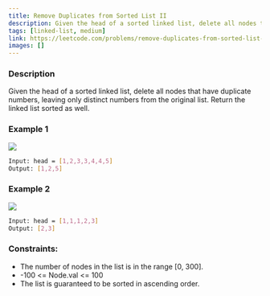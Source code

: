 ```yaml
---
title: Remove Duplicates from Sorted List II
description: Given the head of a sorted linked list, delete all nodes that have duplicate numbers, leaving only distinct numbers from the original list. Return the linked list sorted as well.
tags: [linked-list, medium]
link: https://leetcode.com/problems/remove-duplicates-from-sorted-list-ii/
images: []
---
```


### Description

Given the head of a sorted linked list, delete all nodes that have duplicate numbers, leaving only distinct numbers from the original list. Return the linked list sorted as well.

### Example 1

![](https://assets.leetcode.com/uploads/2021/01/04/linkedlist1.jpg)

```bash
Input: head = [1,2,3,3,4,4,5]
Output: [1,2,5]
```

### Example 2

![](https://assets.leetcode.com/uploads/2021/01/04/linkedlist2.jpg)

```bash
Input: head = [1,1,1,2,3]
Output: [2,3]
```

### Constraints:

- The number of nodes in the list is in the range [0, 300].
- -100 <= Node.val <= 100
- The list is guaranteed to be sorted in ascending order.